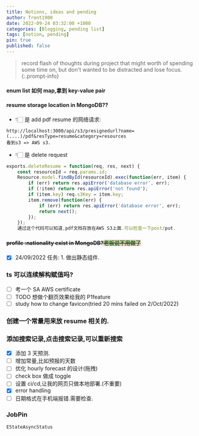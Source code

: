 ```yaml
---
title: Notions, ideas and pending
author: Trent1900
date: 2022-09-24 03:32:00 +1000
categories: [Blogging, pending list]
tags: [notion, pending]
pin: true
published: false
---
```


> record flash of thoughts during project that might worth of spending some time on, but don't wanted to be distracted and lose focus.<!-- prettier-ignore -->
{:.prompt-info}

#### enum list 如何 map,拿到 key-value pair

#### resume storage location in MongoDB??

- 👇🏻 是 add pdf resume 的网络请求:

```console
http://localhost:3000/api/s3/presignedurl?name=(....)/pdf&resType=resume&category=resources
看到s3 => AWS s3.
```

- 👇🏻 是 delete request

```js
exports.deleteResume = function(req, res, next) {
	const resourceId = req.params.id;
	Resource.model.findById(resourceId).exec(function(err, item) {
		if (err) return res.apiError('database error', err);
		if (!item) return res.apiError('not found');
		if (item.key) req.s3Key = item.key;
		item.remove(function(err) {
			if (err) return res.apiError('database error', err);
			return next();
		});
	});
    通过这个代码可以知道,pdf文档存放在AWS S3上面.可以检查一下post/put.
```

#### ~~profile :nationality exist in MongoDB?<span style='color:green; background:pink'>老板说不用做了<span>~~

- [x] 24/09/2022 任务: 1. 做出静态组件.

### ts 可以连续解构赋值吗?

- [ ] 考一个 SA AWS certificate
- [ ] TODO 想做个翻页效果给我的 P1feature
- [ ] study how to change favicon(tried 20 mins failed on 2/Oct/2022)

### 创建一个常量用来放 resume 相关的.

### 添加搜索记录,点击搜索记录,可以重新搜索

- [x] 添加 3 天预测.
- [ ] 增加常量,比如预报的天数
- [ ] 优化 hourly forecast 的设计(拖拽)
- [ ] check box 做成 toggle
- [ ] 设置 ci/cd,让我的网页只做本地部署.(不重要)
- [x] error handling
- [ ] 日期格式在手机端报错.需要检查.

### JobPin 
~~~
EStateAsyncStatus

~~~